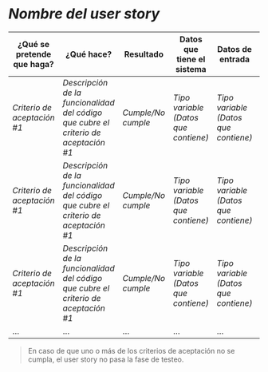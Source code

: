 # _Nombre del user story_



¿Qué se pretende que haga? | ¿Qué hace? | Resultado | Datos que tiene el sistema | Datos de entrada | Salida Esperada | Salida obteneida (Descripción o imagen) | Comentarios (Opcional)
--- | --- | --- | --- | --- | --- | --- | ---
_Criterio de aceptación #1_ | _Descripción de la funcionalidad del código que cubre el criterio de aceptación #1_ | _Cumple/No cumple_ | _Tipo variable (Datos que contiene)_ | _Tipo variable (Datos que contiene)_ | _Breve descripcion_ | _Descripcion o imagen_ | _Comentario breve_ 
_Criterio de aceptación #1_ | _Descripción de la funcionalidad del código que cubre el criterio de aceptación #1_ | _Cumple/No cumple_ | _Tipo variable (Datos que contiene)_ | _Tipo variable (Datos que contiene)_ | _Breve descripcion_ | _Descripcion o imagen_ | _Comentario breve_ 
_Criterio de aceptación #1_ | _Descripción de la funcionalidad del código que cubre el criterio de aceptación #1_ | _Cumple/No cumple_ | _Tipo variable (Datos que contiene)_ | _Tipo variable (Datos que contiene)_ | _Breve descripcion_ | _Descripcion o imagen_ | _Comentario breve_ 
… | … | … | … | … | … | … | …


>En caso de que uno o más de los criterios de aceptación no se cumpla, el user story no pasa la fase de testeo.
